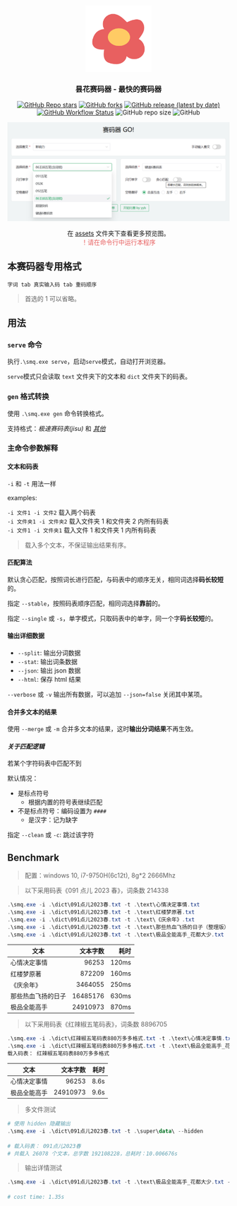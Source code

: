 <div align="center">

<img src="assets/logo.png" width=150></img>

### 昙花赛码器 - 最快的赛码器

[![GitHub Repo stars](https://img.shields.io/github/stars/flowerime/gosmq)](https://github.com/flowerime/gosmq/stargazers)
[![GitHub forks](https://img.shields.io/github/forks/flowerime/gosmq)](https://github.com/flowerime/gosmq/network/members)
[![GitHub release (latest by date)](https://img.shields.io/github/v/release/flowerime/gosmq)](https://github.com/flowerime/gosmq/releases)
[![GitHub Workflow Status](https://img.shields.io/github/actions/workflow/status/flowerime/gosmq/build.yml)](https://github.com/flowerime/gosmq/actions/workflows/build.yml)
![GitHub repo size](https://img.shields.io/github/repo-size/flowerime/gosmq)
![GitHub](https://img.shields.io/github/license/flowerime/gosmq)

![](assets/preview-serve.png)

在 [assets](./assets) 文件夹下查看更多预览图。  
<font color=#e86060>！请在命令行中运行本程序</font>

</div>

## 本赛码器专用格式

`字词 tab 真实输入码 tab 重码顺序`

> 首选的 1 可以省略。

## **用法**

### `serve` 命令

执行`.\smq.exe serve`，启动`serve`模式，自动打开浏览器。

`serve`模式只会读取 `text` 文件夹下的文本和 `dict` 文件夹下的码表。

### `gen` 格式转换

使用 `.\smq.exe gen` 命令转换格式。

支持格式：_极速赛码表(jisu)_ 和 [_其他_](https://github.com/flowerime/rose)

### 主命令参数解释

#### 文本和码表

`-i` 和 `-t` 用法一样

examples:

`-i 文件1 -i 文件2` 载入两个码表  
`-i 文件夹1 -i 文件夹2` 载入文件夹 1 和文件夹 2 内所有码表  
`-i 文件1 -i 文件夹1` 载入文件 1 和文件夹 1 内所有码表

> 载入多个文本，不保证输出结果有序。

#### 匹配算法

默认贪心匹配，按照词长进行匹配，与码表中的顺序无关，相同词选择**码长较短**的。

指定 `--stable`，按照码表顺序匹配，相同词选择**靠前**的。

指定 `--single` 或 `-s`，单字模式，只取码表中的单字，同一个字**码长较短**的。

#### 输出详细数据

- `--split`: 输出分词数据
- `--stat`: 输出词条数据
- `--json`: 输出 json 数据
- `--html`: 保存 html 结果

`--verbose` 或 `-v` 输出所有数据，可以追加 `--json=false` 关闭其中某项。

#### 合并多文本的结果

使用 `--merge` 或 `-m` 合并多文本的结果，这时**输出分词结果**不再生效。

<!-- ### 示例 -->

#### _关于匹配逻辑_

若某个字符码表中匹配不到

默认情况：

- 是标点符号
  - 根据内置的符号表继续匹配
- 不是标点符号：编码设置为 `####`
  - 是汉字：记为缺字

指定 `--clean` 或 `-c`: 跳过该字符

## Benchmark

> 配置：windows 10, i7-9750H(6c12t), 8g\*2 2666Mhz

> 以下采用码表《091 点儿 2023 春》，词条数 214338

```powershell
.\smq.exe -i .\dict\091点儿2023春.txt -t .\text\心情决定事情.txt
.\smq.exe -i .\dict\091点儿2023春.txt -t .\text\红楼梦原著.txt
.\smq.exe -i .\dict\091点儿2023春.txt -t .\text\《庆余年》.txt
.\smq.exe -i .\dict\091点儿2023春.txt -t .\text\那些热血飞扬的日子（整理版）.txt
.\smq.exe -i .\dict\091点儿2023春.txt -t .\text\极品全能高手_花都大少.txt
```

| 文本               | 文本字数 |  耗时 |
| ------------------ | -------: | ----: |
| 心情决定事情       |    96253 | 120ms |
| 红楼梦原著         |   872209 | 160ms |
| 《庆余年》         |  3464055 | 250ms |
| 那些热血飞扬的日子 | 16485176 | 630ms |
| 极品全能高手       | 24910973 | 870ms |

> 以下采用码表《红辣椒五笔码表》，词条数 8896705

```powershell
.\smq.exe -i .\dict\红辣椒五笔码表880万多多格式.txt -t .\text\心情决定事情.txt
.\smq.exe -i .\dict\红辣椒五笔码表880万多多格式.txt -t .\text\极品全能高手_花都大少.txt
载入码表： 红辣椒五笔码表880万多多格式
```

| 文本         | 文本字数 | 耗时 |
| ------------ | -------: | ---: |
| 心情决定事情 |    96253 | 8.6s |
| 极品全能高手 | 24910973 | 9.6s |

> 多文件测试

```powershell
# 使用 hidden 隐藏输出
.\smq.exe -i .\dict\091点儿2023春.txt -t .\super\data\ --hidden

# 载入码表： 091点儿2023春
# 共载入 26078 个文本，总字数 192108228，总耗时：10.006676s
```

> 输出详情测试

```powershell
.\smq.exe -i .\dict\091点儿2023春.txt -t .\text\极品全能高手_花都大少.txt -v

# cost time: 1.35s
```
